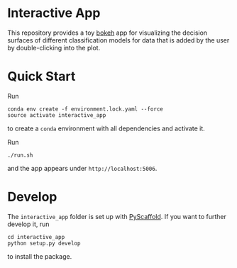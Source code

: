 # Interactive App
This repository provides a toy [bokeh](http://bokeh.pydata.org/en/latest/) app for visualizing the decision surfaces of different classification models for data that is added by the user by double-clicking into the plot.

# Quick Start
Run
```
conda env create -f environment.lock.yaml --force
source activate interactive_app
```
to create a `conda` environment with all dependencies and activate it.

Run
```
./run.sh
```
and the app appears under `http://localhost:5006`.

# Develop
The `interactive_app` folder is set up with [PyScaffold](https://pyscaffold.org/en/latest/).
If you want to further develop it, run
```
cd interactive_app
python setup.py develop
```
to install the package.